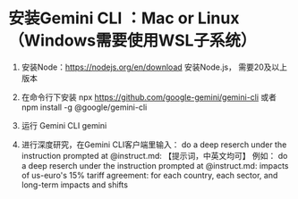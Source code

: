 # 安装Gemini CLI ：Mac or Linux （Windows需要使用WSL子系统）
1. 安装Node：https://nodejs.org/en/download 安装Node.js， 需要20及以上版本
2. 在命令行下安装
     npx https://github.com/google-gemini/gemini-cli
   或者
     npm install -g @google/gemini-cli
3. 运行 Gemini CLI
     gemini

4. 进行深度研究，在Gemini CLI客户端里输入：
     do a deep reserch under the instruction prompted at @instruct.md: 【提示词，中英文均可】
   例如： 
     do a deep reserch under the instruction prompted at @instruct.md: impacts of us-euro's 15% tariff agreement: for each country, each sector, and long-term impacts and shifts